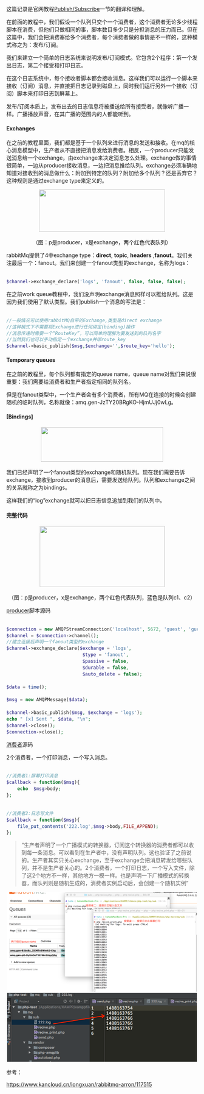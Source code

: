 
这篇记录是官网教程[Publish/Subscribe](http://www.rabbitmq.com/tutorials/tutorial-three-php.html)一节的翻译和理解。

在前面的教程中，我们假设一个队列只交个一个消费者，这个消费者无论多少线程脚本在消费，但他们只做相同的事，脚本数目多少只是分担消息的压力而已。但在这篇中，我们会把消费塞给多个消费者，每个消费者做的事情是不一样的，这种模式称之为：发布/订阅。

我们来建立一个简单的日志系统来说明发布/订阅模式。它包含2个程序：第一个发出日志，第二个接受和打印日志。

在这个日志系统中，每个接收者脚本都会接收消息。这样我们可以运行一个脚本来接收（订阅）消息，并直接把日志记录到磁盘上，同时我们运行另外一个接收（订阅）脚本来打印日志到屏幕上。

发布/订阅本质上，发布出去的日志信息将被播送给所有接受者，就像听广播一样。广播播放声音，在其广播的范围内的人都能听到。

#### Exchanges 

在之前的教程里面，我们都是基于一个队列来进行消息的发送和接收。在mq的核心消息模型中，生产者从不直接把消息发给消费者。相反，一个producer只能发送消息给一个exchange，由exchange来决定消息怎么处理。exchange做的事情很简单，一边从producer接收消息，一边把消息推给队列。exchange必须准确地知道对接收到的消息做什么：附加到特定的队列？附加给多个队列？还是丢弃它？这种规则是通过exchange type来定义的。

<div align="center">
<img  src="http://www.rabbitmq.com/img/tutorials/exchanges.png" width="332" height="111" />
<p style="text-align: center;">（图：p是producer，x是exchange，两个红色代表队列）</p>
</div>

rabbitMq提供了4中exchange type：<b>direct</b>, <b>topic</b>, <b>headers</b> ,<b>fanout</b>。我们关注最后一个：fanout。我们来创建一个fanout类型的exchange，名称为logs：


```php

$channel->exchange_declare('logs', 'fanout', false, false, false);

```

在之前work queue教程中，我们没声明exchange消息照样可以推给队列。这是因为我们使用了默认类型。我们publish一个消息的写法是：

```php

//一般情况可以使用rabbitMQ自带的Exchange,类型是direct exchange
//这种模式下不需要将Exchange进行任何绑定(binding)操作
//消息传递时需要一个“RouteKey”，可以简单的理解为要发送到的队列名字
//当然我们也可以手动指定一个exchange并绑route_key
$channel->basic_publish($msg,$exchange='',$route_key='hello');

```

#### Temporary queues

在之前的教程里，每个队列都有指定的queue name，queue name对我们来说很重要：我们需要给消费者和生产者指定相同的队列名。

但是在fanout类型中，一个生产者会有多个消费者，所有MQ在连接的时候会创建随机的临时队列，名称就像：amq.gen-JzTY20BRgKO-HjmUJj0wLg。

#### [Bindings]

<div align="center">
	<img  src="http://www.rabbitmq.com/img/tutorials/bindings.png" width="322" height="91" />
</div>

我们已经声明了一个fanout类型的exchange和随机队列。现在我们需要告诉exchange，接收到producer的消息后，需要发送给队列。队列和exchange之间的关系就称之为bindings。

这样我们的“log”exchange就可以把日志信息追加到我们的队列中。


#### 完整代码 

<div align="center">
	<img class="alignnone" src="http://www.rabbitmq.com/img/tutorials/python-three-overall.png" width="329" height="160" />
	<p style="text-align: center;">（图：p是producer，x是exchange，两个红色代表队列，蓝色是队列c1、c2）</p>
</div>

[producer](https://github.com/rabbitmq/rabbitmq-tutorials/blob/master/php/emit_log.php)脚本源码


```php

$connection = new AMQPStreamConnection('localhost', 5672, 'guest', 'guest');
$channel = $connection->channel();
//建立连接后声明一个fanout类型的exchange
$channel->exchange_declare($exchange = 'logs',
                            $type = 'fanout',
                            $passive = false,
                            $durable = false,
                            $auto_delete = false);

$data = time();

$msg = new AMQPMessage($data);

$channel->basic_publish($msg, $exchange = 'logs');
echo " [x] Sent ", $data, "\n";
$channel->close();
$connection->close();

```

[消费者](https://github.com/rabbitmq/rabbitmq-tutorials/blob/master/php/receive_logs.php)源码

2个消费者，一个打印消息，一个写入消息。

```php

//消费者1:屏幕打印消息
$callback = function($msg){
    echo  $msg>body;
};

```


```php

//消费者2:日志写文件 
$callback = function($msg){ 
    file_put_contents('222.log',$msg->body,FILE_APPEND); 
};

```

>“生产者声明了一个广播模式的转换器，订阅这个转换器的消费者都可以收到每一条消息。可以看到在生产者中，没有声明队列。这也验证了之前说的。生产者其实只关心exchange，至于exchange会把消息转发给哪些队列，并不是生产者关心的。2个消费者，一个打印日志，一个写入文件，除了这2个地方不一样，其他地方一模一样。也是声明一下广播模式的转换器，而队列则是随机生成的，消费者实例启动后，会创建一个随机实例”</blockquote>

<div align="center">
    <img width="500" src="https://raw.githubusercontent.com/DoDoneIt/Develop-blog-img/master/DingTalk20170227105112.png"/>
</div>

<div align="center">
    <img width="500" src="https://raw.githubusercontent.com/DoDoneIt/Develop-blog-img/master/DingTalk20170227112018.png"/>
</div>


参考：

https://www.kancloud.cn/longxuan/rabbitmq-arron/117515 